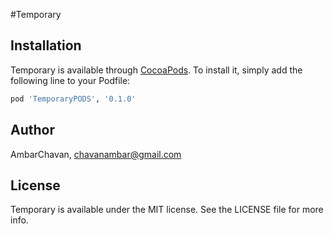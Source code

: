 #Temporary
## Installation

Temporary is available through [CocoaPods](https://cocoapods.org). To install
it, simply add the following line to your Podfile:

```ruby
pod 'TemporaryPODS', '0.1.0'
```

## Author

AmbarChavan, chavanambar@gmail.com

## License

Temporary is available under the MIT license. See the LICENSE file for more info.
